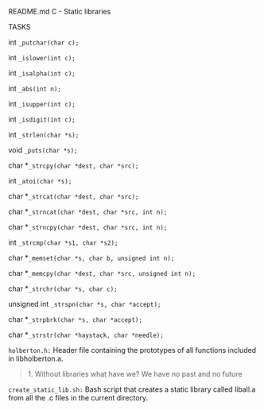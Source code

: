 README.md
C - Static libraries


TASKS
<body>
    <p>int <code>_putchar(char c);</code></p>
    <p>int <code>_islower(int c);</code></p>
    <p>int <code>_isalpha(int c);</code></p>
    <p>int <code>_abs(int n);</code></p>
    <p>int <code>_isupper(int c);</code></p>
    <p>int <code>_isdigit(int c);</code></p>
    <p>int <code>_strlen(char *s);</code></p>
    <p>void <code>_puts(char *s);</code></p>
    <p>char *<code>_strcpy(char *dest, char *src);</code></p>
    <p>int <code>_atoi(char *s);</code></p>
    <p>char *<code>_strcat(char *dest, char *src);</code></p>
    <p>char *<code>_strncat(char *dest, char *src, int n);</code></p>
    <p>char *<code>_strncpy(char *dest, char *src, int n);</code></p>
    <p>int <code>_strcmp(char *s1, char *s2);</code></p>
    <p>char *<code>_memset(char *s, char b, unsigned int n);</code></p>
    <p>char *<code>_memcpy(char *dest, char *src, unsigned int n);</code></p>
    <p>char *<code>_strchr(char *s, char c);</code></p>
    <p>unsigned int <code>_strspn(char *s, char *accept);</code></p>
    <p>char *<code>_strpbrk(char *s, char *accept);</code></p>
    <p>char *<code>_strstr(char *haystack, char *needle);</code></p>
    <p><code>holberton.h:</code> Header file containing the prototypes of all functions included in libholberton.a.</p>
    <blockquote>
        <p>1. Without libraries what have we? We have no past and no future</p>
    </blockquote>
    <p><code>create_static_lib.sh:</code> Bash script that creates a static library called liball.a from all the .c files in the current directory.</p>
</body>
